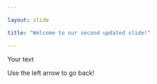 ```yaml
---

layout: slide

title: "Welcome to our second updated slide!"

---
```

	
Your text

Use the left arrow to go back!
